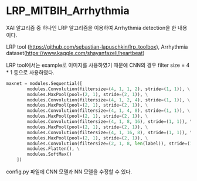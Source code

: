 # LRP_MITBIH_Arrhythmia

XAI 알고리즘 중 하나인 LRP 알고리즘을 이용하여 Arrhythmia detection을 한 내용이다.

LRP tool (https://github.com/sebastian-lapuschkin/lrp_toolbox), Arrhythmia dataset(https://www.kaggle.com/shayanfazeli/heartbeat)

LRP tool에서는 example로 이미지를 사용하였기 때문에 CNN의 경우 filter size = 4 * 1 등으로 사용하였다.

```python
maxnet = modules.Sequential([
        modules.Convolution(filtersize=(4, 1, 1, 2), stride=(1, 1)), \
        modules.MaxPool(pool=(2, 1), stride=(2, 1)), \
        modules.Convolution(filtersize=(4, 1, 2, 4), stride=(1, 1)), \
        modules.MaxPool(pool=(2, 1), stride=(2, 1)), \
        modules.Convolution(filtersize=(4, 1, 4, 8), stride=(1, 1)), \
        modules.MaxPool(pool=(2, 1), stride=(2, 1)), \
        modules.Convolution(filtersize=(4, 1, 8, 16), stride=(1, 1)), \
        modules.MaxPool(pool=(2, 1), stride=(2, 1)), \
        modules.Convolution(filtersize=(4, 1, 16, 8), stride=(1, 1)), \
        modules.MaxPool(pool=(2, 1), stride=(2, 1)), \
        modules.Convolution(filtersize=(2, 1, 8, len(label)), stride=(1, 1)), \
        modules.Flatten(), \
        modules.SoftMax()
    ])
```

config.py 파일에 CNN 모델과 NN 모델을 수정할 수 있다.
